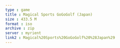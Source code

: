 ```yaml
---
type : game
title : Magical Sports GoGoGolf (Japan)
size : 433.5 M
format : iso
archive : zip
server : myrient
link2 : Magical%20Sports%20GoGoGolf%20%28Japan%29
---
```

